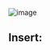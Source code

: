 ![image](https://github.com/Pierohc/CRUD-SQL/assets/133154904/ce0015bd-159d-4d3c-b2d1-e442802da079)

## Insert:


